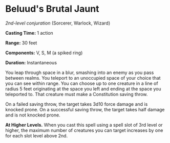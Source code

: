 # Beluud's Brutal Jaunt
*2nd-level conjuration* (Sorcerer, Warlock, Wizard)

**Casting Time:** 1 action

**Range:** 30 feet

**Components:** V, S, M (a spiked ring)

**Duration:** Instantaneous

You leap through space in a blur, smashing into an enemy as you pass between realms. You teleport to an unoccupied space of your choice that you can see within range. You can choose up to one creature in a line of radius 5 feet originating at the space you left and ending at the space you teleported to. That creature must make a Constitution saving throw.

On a failed saving throw, the target takes 3d10 force damage and is knocked prone. On a successful saving throw, the target takes half damage and is not knocked prone.

**At Higher Levels.** When you cast this spell using a spell slot of 3rd level or higher, the maximum number of creatures you can target increases by one for each slot level above 2nd.
